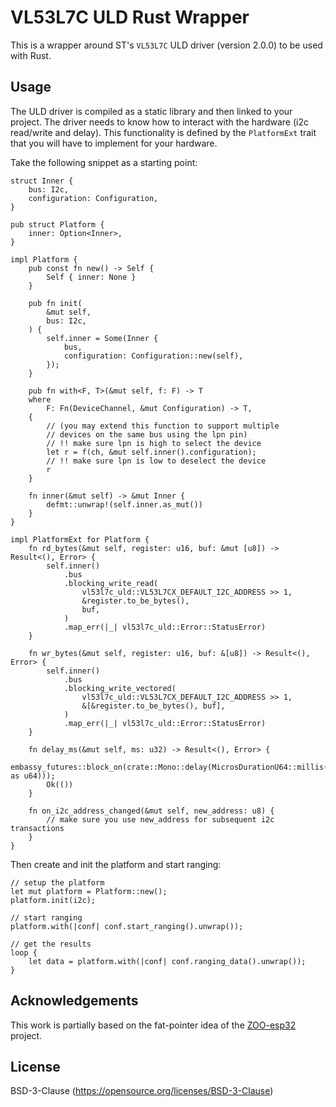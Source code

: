# VL53L7C ULD Rust Wrapper
This is a wrapper around ST's `VL53L7C` ULD driver (version 2.0.0) to be used with Rust.

## Usage
The ULD driver is compiled as a static library and then linked to your project. The driver needs to know how to interact with the hardware (i2c read/write and delay). This functionality is defined by the `PlatformExt` trait that you will have to implement for your hardware.

Take the following snippet as a starting point:

```
struct Inner {
    bus: I2c,
    configuration: Configuration,
}

pub struct Platform {
    inner: Option<Inner>,
}

impl Platform {
    pub const fn new() -> Self {
        Self { inner: None }
    }

    pub fn init(
        &mut self,
        bus: I2c,
    ) {
        self.inner = Some(Inner {
            bus,
            configuration: Configuration::new(self),
        });
    }

    pub fn with<F, T>(&mut self, f: F) -> T
    where
        F: Fn(DeviceChannel, &mut Configuration) -> T,
    {
        // (you may extend this function to support multiple
        // devices on the same bus using the lpn pin)
        // !! make sure lpn is high to select the device
        let r = f(ch, &mut self.inner().configuration);
        // !! make sure lpn is low to deselect the device
        r
    }

    fn inner(&mut self) -> &mut Inner {
        defmt::unwrap!(self.inner.as_mut())
    }
}

impl PlatformExt for Platform {
    fn rd_bytes(&mut self, register: u16, buf: &mut [u8]) -> Result<(), Error> {
        self.inner()
            .bus
            .blocking_write_read(
                vl53l7c_uld::VL53L7CX_DEFAULT_I2C_ADDRESS >> 1,
                &register.to_be_bytes(),
                buf,
            )
            .map_err(|_| vl53l7c_uld::Error::StatusError)
    }

    fn wr_bytes(&mut self, register: u16, buf: &[u8]) -> Result<(), Error> {
        self.inner()
            .bus
            .blocking_write_vectored(
                vl53l7c_uld::VL53L7CX_DEFAULT_I2C_ADDRESS >> 1,
                &[&register.to_be_bytes(), buf],
            )
            .map_err(|_| vl53l7c_uld::Error::StatusError)
    }

    fn delay_ms(&mut self, ms: u32) -> Result<(), Error> {
        embassy_futures::block_on(crate::Mono::delay(MicrosDurationU64::millis(ms as u64)));
        Ok(())
    }

    fn on_i2c_address_changed(&mut self, new_address: u8) {
        // make sure you use new_address for subsequent i2c transactions
    }
}
```

Then create and init the platform and start ranging:
```
// setup the platform
let mut platform = Platform::new();
platform.init(i2c);

// start ranging
platform.with(|conf| conf.start_ranging().unwrap());

// get the results
loop {
    let data = platform.with(|conf| conf.ranging_data().unwrap());
}
```

## Acknowledgements
This work is partially based on the fat-pointer idea of the [ZOO-esp32](https://github.com/lure23/ZOO-esp32) project.

## License
BSD-3-Clause (https://opensource.org/licenses/BSD-3-Clause)